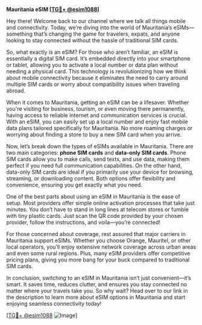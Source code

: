 **Mauritania eSIM [[TG💪+ @esim1088](https://t.me/s/esim1088)]**

Hey there! Welcome back to our channel where we talk all things mobile and connectivity. Today, we’re diving into the world of Mauritania’s eSIMs—something that’s changing the game for travelers, expats, and anyone looking to stay connected without the hassle of traditional SIM cards.

So, what exactly is an eSIM? For those who aren’t familiar, an eSIM is essentially a digital SIM card. It’s embedded directly into your smartphone or tablet, allowing you to activate a local number or data plan without needing a physical card. This technology is revolutionizing how we think about mobile connectivity because it eliminates the need to carry around multiple SIM cards or worry about compatibility issues when traveling abroad.

When it comes to Mauritania, getting an eSIM can be a lifesaver. Whether you're visiting for business, tourism, or even moving there permanently, having access to reliable internet and communication services is crucial. With an eSIM, you can easily set up a local number and enjoy fast mobile data plans tailored specifically for Mauritania. No more roaming charges or worrying about finding a store to buy a new SIM card when you arrive.

Now, let’s break down the types of eSIMs available in Mauritania. There are two main categories: **phone SIM cards** and **data-only SIM cards**. Phone SIM cards allow you to make calls, send texts, and use data, making them perfect if you need full communication capabilities. On the other hand, data-only SIM cards are ideal if you primarily use your device for browsing, streaming, or downloading content. Both options offer flexibility and convenience, ensuring you get exactly what you need.

One of the best parts about using an eSIM in Mauritania is the ease of setup. Most providers offer simple online activation processes that take just minutes. You don’t have to stand in long lines at telecom stores or fumble with tiny plastic cards. Just scan the QR code provided by your chosen provider, follow the instructions, and voila—you’re connected!

For those concerned about coverage, rest assured that major carriers in Mauritania support eSIMs. Whether you choose Orange, Mauritel, or other local operators, you’ll enjoy extensive network coverage across urban areas and even some rural regions. Plus, many eSIM providers offer competitive pricing plans, giving you more bang for your buck compared to traditional SIM cards.

In conclusion, switching to an eSIM in Mauritania isn’t just convenient—it’s smart. It saves time, reduces clutter, and ensures you stay connected no matter where your travels take you. So why wait? Head over to our link in the description to learn more about eSIM options in Mauritania and start enjoying seamless connectivity today!

[[TG💪+ @esim1088](https://t.me/s/esim1088) ![Image](https://i.postimg.cc/Y0z9fWf4/image.png)]